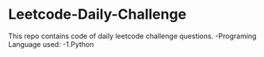 # Leetcode-Daily-Challenge
This repo contains code of daily leetcode challenge questions.
-Programing Language used:
-1.Python

